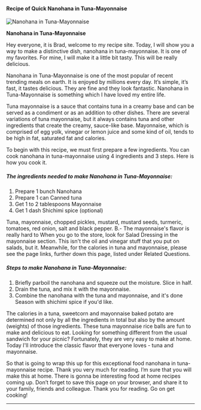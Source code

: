             

#### Recipe of Quick Nanohana in Tuna-Mayonnaise

![Nanohana in Tuna-Mayonnaise](https://img-global.cpcdn.com/recipes/5696025047072768/751x532cq70/nanohana-in-tuna-mayonnaise-recipe-main-photo.jpg)

**Nanohana in Tuna-Mayonnaise**

Hey everyone, it is Brad, welcome to my recipe site. Today, I will show you a way to make a distinctive dish, nanohana in tuna-mayonnaise. It is one of my favorites. For mine, I will make it a little bit tasty. This will be really delicious.

Nanohana in Tuna-Mayonnaise is one of the most popular of recent trending meals on earth. It is enjoyed by millions every day. It’s simple, it’s fast, it tastes delicious. They are fine and they look fantastic. Nanohana in Tuna-Mayonnaise is something which I have loved my entire life.

Tuna mayonnaise is a sauce that contains tuna in a creamy base and can be served as a condiment or as an addition to other dishes. There are several variations of tuna mayonnaise, but it always contains tuna and other ingredients that create the creamy, sauce-like base. Mayonnaise, which is comprised of egg yolk, vinegar or lemon juice and some kind of oil, tends to be high in fat, saturated fat and calories.

To begin with this recipe, we must first prepare a few ingredients. You can cook nanohana in tuna-mayonnaise using 4 ingredients and 3 steps. Here is how you cook it.

##### The ingredients needed to make Nanohana in Tuna-Mayonnaise:

1.  Prepare 1 bunch Nanohana
2.  Prepare 1 can Canned tuna
3.  Get 1 to 2 tablespoons Mayonnaise
4.  Get 1 dash Shichimi spice (optional)

Tuna, mayonnaise, chopped pickles, mustard, mustard seeds, turmeric, tomatoes, red onion, salt and black pepper. B.- The mayonnaise's flavor is really hard to When you go to the store, look for Salad Dressing in the mayonnaise section. This isn't the oil and vinegar stuff that you put on salads, but it. Meanwhile, for the calories in tuna and mayonnaise, please see the page links, further down this page, listed under Related Questions.

##### Steps to make Nanohana in Tuna-Mayonnaise:

1.  Briefly parboil the nanohana and squeeze out the moisture. Slice in half.
2.  Drain the tuna, and mix it with the mayonnaise.
3.  Combine the nanohana with the tuna and mayonnaise, and it's done Season with shichimi spice if you'd like.

The calories in a tuna, sweetcorn and mayonnaise baked potato are determined not only by all the ingredients in total but also by the amount (weights) of those ingredients. These tuna mayonnaise rice balls are fun to make and delicious to eat. Looking for something different from the usual sandwich for your picnic? Fortunately, they are very easy to make at home. Today I'll introduce the classic flavor that everyone loves - tuna and mayonnaise.

So that is going to wrap this up for this exceptional food nanohana in tuna-mayonnaise recipe. Thank you very much for reading. I’m sure that you will make this at home. There is gonna be interesting food at home recipes coming up. Don’t forget to save this page on your browser, and share it to your family, friends and colleague. Thank you for reading. Go on get cooking!

* * *